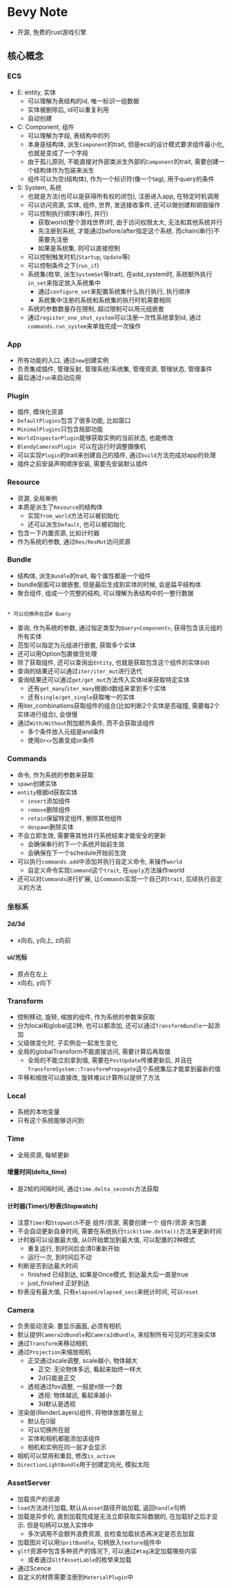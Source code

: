 # Bevy Note
* 开源, 免费的rust游戏引擎

## 核心概念

### ECS
* E: entity, 实体
    * 可以理解为表结构的id, 唯一标识一组数据
    * 实体被删除后, id可以重复利用
    * 自动创建
* C: Component, 组件
    * 可以理解为字段, 表结构中的列
    * 本身是结构体, 派生`Component`的trait, 但是ecs的设计模式要求组件最小化, 也就是变成了一个字段
    * 由于孤儿原则, 不能直接对外部类派生外部的`Component`的trait, 需要创建一个结构体作为包装来派生
    * 组件可以为空(结构体), 作为一个标识符(像一个tag), 用于query的条件
* S: System, 系统
    * 也就是方法(也可以是获得所有权的闭包), 注册进入app, 在特定时机调用
    * 可以访问资源, 实体, 组件, 世界, 发送接收事件, 还可以做创建和销毁操作
    * 可以控制执行顺序(串行, 并行)
        * 获取world(整个游戏世界)时, 由于访问权限太大, 无法和其他系统并行
        * 先注册到系统, 才能通过before/after指定这个系统. 而chain(串行)不需要先注册
        * 如果是系统集, 则可以直接控制
    * 可以控制触发时机(`Startup`, `Update`等)
    * 可以控制条件之下(`run_if`)
    * 系统集(枚举, 派生`SystemSet`等trait), 在add_system时, 系统额外执行`in_set`来指定放入系统集中
        * 通过`configure_set`来配置系统集什么执行执行, 执行顺序
        * 系统集中注册的系统和系统集的执行时机需要相同
    * 系统的参数数量存在限制, 超过限制可以用元组嵌套
    * 通过`register_one_shot_system`可以注册一次性系统拿到id, 通过`commands.run_system`来单独完成一次操作

### App
* 所有功能的入口, 通过`new`创建实例
* 负责集成插件, 管理反射, 管理系统/系统集, 管理资源, 管理状态, 管理事件
* 最后通过`run`来启动应用

### Plugin
* 插件, 模块化资源
* `DefaultPlugins`包含了很多功能, 比如窗口
* `MinimalPlugins`只包含局部功能
* `WorldInspectorPlugin`能够获取实例的当前状态, 也能修改
* `BlendyCamerasPlugin `可以在运行时调整摄像机
* 可以实现`Plugin`的trait来创建自己的插件, 通过`build`方法完成对app的处理
* 插件之前安装声明顺序安装, 需要先安装默认插件

### Resource
* 资源, 全局单例
* 本质是派生了`Resource`的结构体
    * 实现`from_world`方法可以被初始化
    * 还可以派生`Default`, 也可以被初始化
* 包含一下内置资源, 比如计时器
* 作为系统的参数, 通过`Res/ResMut`访问资源

### Bundle
* 结构体, 派生`Bundle`的trait, 每个属性都是一个组件
* bundle层面可以做嵌套, 但是最后生成到实体的时候, 会是扁平结构体
* 聚合组件, 组成一个完整的结构, 可以理解为表结构中的一整行数据

##
    * 可以切换所在层# Query
* 查询, 作为系统的参数, 通过指定类型为`Query<Component>`, 获得包含该元组的所有实体
* 范型可以指定为元组进行嵌套, 获取多个实体
* 还可以用Option包裹做空处理
* 除了获取组件, 还可以查询出`Entity`, 也就是获取包含这个组件的实体(id)
* 查询的结果还可以通过`iter/iter_mut`进行迭代
* 查询结果还可以通过`get/get_mut`方法传入实体id来获取特定实体
    * 还有`get_many`/`iter_many`根据id数组来拿到多个实体
    * 还有`single/get_single`获取唯一的实体
* 用iter_combinations获取组件的组合(比如判断2个实体是否碰撞, 需要每2个实体进行组合), 会很慢
* 通过`With/Without`附加额外条件, 而不会获取该组件
    * 多个条件放入元组是and条件
    * 使用`Or<>`包裹变成or条件

### Commands
* 命令, 作为系统的参数来获取
* `spawn`创建实体
* `entity`根据id获取实体
    * `insert`添加组件
    * `remove`删除组件
    * `retain`保留特定组件, 删除其他组件
    * `despawn`删除实体
* 不会立即生效, 需要等其他并行系统结束才能安全的更新
    * 会确保串行的下一个系统开始前生效
    * 会确保在下一个schedule开始前生效
* 可以执行`commands.add`中添加并执行自定义命令, 来操作`world`
    * 自定义命令实现`Command`这个`trait`, 在`apply`方法操作world
* 还可以对`Commands`进行扩展, 让`Commands`实现一个自己的`trait`, 后续执行自定义的方法

### 坐标系

#### 2d/3d
* x向右, y向上, z向前

#### ui/光标 
* 原点在左上
* x向右, y向下

### Transform
* 控制移动, 旋转, 缩放的组件, 作为系统的参数来获取
* 分为local和global这2种, 也可以都添加, 还可以通过`TransformBundle`一起添加
* 父级做变化时, 子实例会一起发生变化
* 全局的globalTransform不能直接访问, 需要计算后再取值
    * 全局的不能立刻拿到值, 需要在`PostUpdate`传播更新后, 并且在`TransformSystem::TransformPropagate`这个系统集后才能拿到最新的值
* 平移和缩放可以直接改, 旋转难以计算所以提供了方法

### Local
* 系统的本地变量
* 只有这个系统能够访问到

### Time
* 全局资源, 每帧更新

#### 增量时间(delta_time)
* 是2帧的间隔时间, 通过`time.delta_seconds`方法获取

#### 计时器(Timer)/秒表(Stopwatch)
* 注意`Timer`和`Stopwatch`不是 组件/资源, 需要创建一个 组件/资源 来包裹
* 不会自动更新自身时间, 需要在系统执行`tick(time.delta())`方法来更新时间
* 计时器可以设置最大值, 从0开始累加到最大值, 可以配置的2种模式
    * 重复运行, 到时间后会清0重新开始
    * 运行一次, 到时间后不动
* 判断是否到达最大时间
    * finished 已经到达, 如果是Once模式, 到达最大后一直是true
    * just_finished 正好到达
* 秒表没有最大值, 只有`elapsed/elapsed_secs`来统计时间, 可以`reset`

### Camera
* 负责驱动渲染. 要显示画面, 必须有相机
* 默认提供`Camera2dBundle`和`Camera2dBundle`, 来绘制所有可见的可渲染实体
* 通过`Transform`来移动相机
* 通过`Projection`来缩放相机
    * 正交通过scale调整, scale越小, 物体越大
        * 正交: 无论物体多远, 看起来始终一样大
        * 2d只能是正交
    * 透视通过fov调整, 一般是π除一个数
        * 透视: 物体越远, 看起来越小
        * 3d默认是透视
* 渲染层(RenderLayers)组件, 将物体放置在层上
    * 默认在0层
    * 可以切换所在层
    * 实体和相机都能添加该组件
    * 相机和实例在同一层才会显示
* 相机可以禁用和重启, 修改`is_active`
* `DirectionLightBundle`用于创建定向光, 模拟太阳

### AssetServer
* 加载资产的资源
* `load`方法进行加载, 默认从`asset`路径开始加载, 返回`handle`句柄
* 加载是异步的, 直到加载完成是无法立即获取实际数据的, 在加载好之后才显示. 但是句柄可以放入实体中
    * 多次调用不会额外浪费资源, 会检查加载状态再决定是否去加载
* 加载图片可以用`SpritBundle`, 句柄放入`texture`组件中
* `gltf`资源中包含多种资产的情况下, 可以通过`#tag`决定加载哪些内容
    * 或者通过`GltfAssetLable`的枚举来加载
* 通过Scence
* 自定义的材质需要注册到`MaterialPlugin`中
